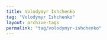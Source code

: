 ```yaml
---
title: Volodymyr Ishchenko
tag: "Volodymyr Ishchenko"
layout: archive-tags
permalink: "tag/volodymyr-ishchenko"
---
```

